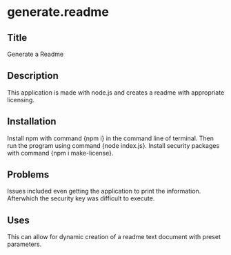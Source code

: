 # generate.readme

## Title 

Generate a Readme

## Description

This application is made with node.js and creates a readme with appropriate licensing. 

## Installation 

Install npm with command {npm i} in the command line of terminal. 
Then run the program using command {node index.js}. 
Install security packages with command {npm i make-license}.

## Problems 
Issues included even getting the application to print the information. Afterwhich the security key was difficult to execute.  

## Uses 
This can allow for dynamic creation of a readme text document with preset parameters.
